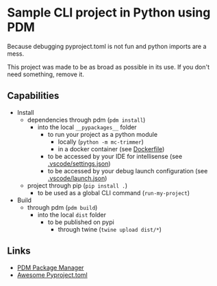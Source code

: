# Sample CLI project in Python using PDM

Because debugging pyproject.toml is not fun and python imports are a mess.

This project was made to be as broad as possible in its use. If you don't need something, remove it.

## Capabilities
- Install
    - dependencies through pdm (`pdm install`)
        - into the local `__pypackages__` folder
            - to run your project as a python module
                - locally (`python -m mc-trimmer`)
                - in a docker container (see [Dockerfile](./Dockerfile))
            - to be accessed by your IDE for intellisense (see [.vscode/settings.json](./.vscode/settings.json))
            - to be accessed by your debug launch configuration (see [.vscode/launch.json](./.vscode/launch.json))
    - project through pip (`pip install .`)
        - to be used as a global CLI command (`run-my-project`)
- Build
    - through pdm (`pdm build`)
        - into the local `dist` folder
            - to be published on pypi
                - through twine (`twine upload dist/*`)

## Links
- [PDM Package Manager](https://pdm.fming.dev/)
- [Awesome Pyproject.toml](https://github.com/carlosperate/awesome-pyproject)
